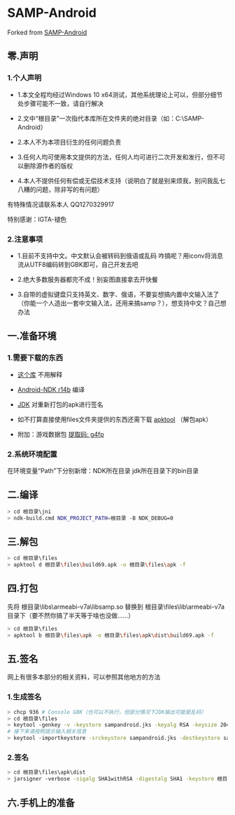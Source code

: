 # SAMP-Android

Forked from [SAMP-Android](https://github.com/y-kalcor/SA-MP-Android "SAMP-Android")

## 零.声明

### 1.个人声明

- 1.本文全程均经过Windows 10 x64测试，其他系统理论上可以，但部分细节处步骤可能不一致，请自行解决

- 2.文中“根目录”一次指代本库所在文件夹的绝对目录（如：C:\SAMP-Android）

- 2.本人不为本项目衍生的任何问题负责

- 3.任何人均可使用本文提供的方法，任何人均可进行二次开发和发行，但不可以删除源作者的版权

- 4.本人不提供任何有偿或无偿技术支持（说明白了就是别来烦我，别问我乱七八糟的问题，除非写的有问题）

有特殊情况请联系本人 QQ1270329917

特别感谢：IGTA-褪色

### 2.注意事项

- 1.目前不支持中文。中文默认会被转码到俄语或乱码 咋搞呢？用iconv将消息流从UTF8编码转到GBK即可，自己开发去吧

- 2.绝大多数服务器都完不成！别妄图直接拿去开快餐

- 3.自带的虚拟键盘只支持英文、数字、俄语，不要妄想搞内置中文输入法了（你能一个人造出一套中文输入法，还用来搞samp？），想支持中文？自己想办法

## 一.准备环境

### 1.需要下载的东西

- [这个库](https://github.com/Hobr/SA-MP-Android/archive/master.zip) 不用解释
- [Android-NDK r14b](https://developer.android.com/ndk/downloads/older_releases.html) 编译
- [JDK](https://www.oracle.com/technetwork/java/javase/downloads/jdk8-downloads-2133151.html) 对重新打包的apk进行签名

- 如不打算直接使用files文件夹提供的东西还需下载 [apktool](https://ibotpeaches.github.io/Apktool/install/) （解包apk）

- 附加：游戏数据包 [提取码: g4fp](https://pan.baidu.com/s/1hzLMiT-mOsRTtZxjH8eUzQ)

### 2.系统环境配置

在环境变量“Path”下分别新增：NDK所在目录 jdk所在目录下的bin目录

## 二.编译

```bash
> cd 根目录\jni
> ndk-build.cmd NDK_PROJECT_PATH=根目录 -B NDK_DEBUG=0
```

## 三.解包

```bash
> cd 根目录\files
> apktool d 根目录\files\build69.apk -o 根目录\files\apk -f
```

## 四.打包

先将 根目录\libs\armeabi-v7a\libsamp.so 替换到 根目录\files\lib\armeabi-v7a 目录下（要不然你搞了半天等于啥也没做......）

```bash
> cd 根目录\files
> apktool b 根目录\files\apk -o 根目录\files\apk\dist\build69.apk -f
```

## 五.签名

网上有很多本部分的相关资料，可以参照其他地方的方法

### 1.生成签名

```bash
> chcp 936 # Console GBK（也可以不执行，但部分情况下JDK输出可能是乱码）
> cd 根目录\files
> keytool -genkey -v -keystore sampandroid.jks -keyalg RSA -keysize 2048 -validity 10000 -alias sampandroid
# 接下来请按照提示输入相关信息
> keytool -importkeystore -srckeystore sampandroid.jks -destkeystore sampandroid.jks -deststoretype pkcs12
```

### 2.签名

```bash
> cd 根目录\files\apk\dist
> jarsigner -verbose -sigalg SHA1withRSA -digestalg SHA1 -keystore 根目录\files\sampandroid.jks build69.apk sampandroid
```

## 六.手机上的准备
